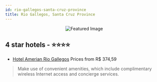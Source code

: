 ```yaml
---
id: rio-gallegos-santa-cruz-province
title: Rio Gallegos, Santa Cruz Province
---
```


<center><img src="https://i.travelapi.com/hotels/14000000/13500000/13496900/13496821/7bb387e0_z.jpg" alt="Featured Image" /></center>


##  4 star hotels - ⭐️⭐️⭐️⭐️

-    [Hotel Amerian Rio Gallegos](https://us.hurb.com/hotels/rio-gallegos/hotel-amerian-rio-gallegos-JNP-JP949717?cmp=18055) Prices from R$ 374,59
   > Make use of convenient amenities, which include complimentary wireless Internet access and concierge services.
